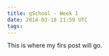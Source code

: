 ```yaml
---
title: gSchool - Week 1
date: 2014-03-18 21:59 UTC
tags:
---
```


This is where my firs post will go.